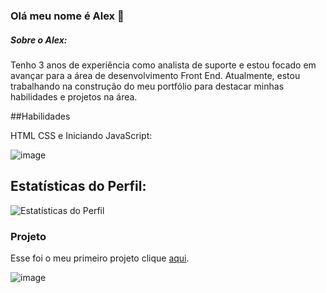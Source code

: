 ### Olá meu nome é Alex  👋

##### Sobre o Alex:
Tenho 3 anos de experiência como analista de suporte e estou focado em avançar para a área de desenvolvimento Front End. Atualmente, estou trabalhando na construção do meu portfólio para destacar minhas habilidades e projetos na área.

##Habilidades


HTML CSS e Iniciando JavaScript:

![image](https://github.com/Lostleleco/Lostleleco/assets/158625504/8f373b2a-a5a6-44d7-9517-c1e5b99c73ce)





## Estatísticas do Perfil:

![Estatísticas do Perfil](https://github-readme-stats.vercel.app/api?username=lostleleco&show_icons=true&theme=default)


### Projeto 

 Esse foi o meu primeiro projeto clique [aqui](https://exercicio-05-ebac.vercel.app/).



![image](https://github.com/Lostleleco/Lostleleco/assets/158625504/abb4a81a-56c5-4f95-8ae4-f9f75e7fa177)



